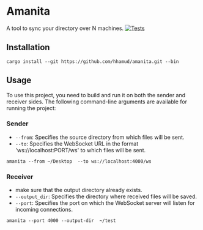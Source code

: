 # Amanita

A tool to sync your directory over N machines.
[![Tests](https://github.com/hhamud/Amanita/actions/workflows/ci.yml/badge.svg)](https://github.com/hhamud/Amanita/actions/workflows/ci.yml)

## Installation

```shell
cargo install --git https://github.com/hhamud/amanita.git --bin
```

## Usage

To use this project, you need to build and run it on both the sender and receiver sides. The following command-line arguments are available for running the project:

### Sender
- `--from`: Specifies the source directory from which files will be sent.
- `--to`: Specifies the WebSocket URL in the format 'ws://localhost:PORT/ws' to which files will be sent.


```shell
amanita --from ~/Desktop  --to ws://localhost:4000/ws
```

### Receiver
- make sure that the output directory already exists.
- `--output_dir`: Specifies the directory where received files will be saved.
- `--port`: Specifies the port on which the WebSocket server will listen for incoming connections.


```shell
amanita --port 4000 --output-dir  ~/test
```


